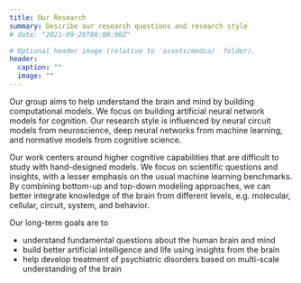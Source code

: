```yaml
---
title: Our Research
summary: Describe our research questions and research style
# date: "2021-09-28T00:00:00Z"

# Optional header image (relative to `assets/media/` folder).
header:
  caption: ""
  image: ""
---
```


Our group aims to help understand the brain and mind by building computational models. We focus on building artificial neural network models for cognition. Our research style is influenced by neural circuit models from neuroscience, deep neural networks from machine learning, and normative models from cognitive science. 

Our work centers around higher cognitive capabilities that are difficult to study with hand-designed models. We focus on scientific questions and insights, with a lesser emphasis on the usual machine learning benchmarks. By combining bottom-up and top-down modeling approaches, we can better integrate knowledge of the brain from different levels, e.g. molecular, cellular, circuit, system, and behavior.

Our long-term goals are to 
- understand fundamental questions about the human brain and mind 
- build better artificial intelligence and life using insights from the
 brain
- help develop treatment of psychiatric disorders based on multi-scale
  understanding of the brain
